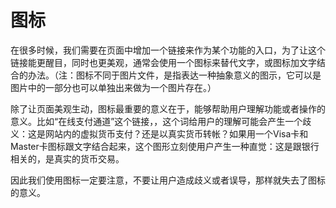 # 图标

在很多时候，我们需要在页面中增加一个链接来作为某个功能的入口，为了让这个链接能更醒目，同时也更美观，通常会使用一个图标来替代文字，或图标加文字结合的办法。（注：图标不同于图片文件，是指表达一种抽象意义的图示，它可以是图片中的一部分也可以单独出来做为一个图片存在。）

除了让页面美观生动，图标最重要的意义在于，能够帮助用户理解功能或者操作的意义。比如“在线支付通道”这个链接，，这个词给用户的理解可能会产生一个歧义：这是网站内的虚拟货币支付？还是以真实货币转帐？如果用一个Visa卡和Master卡图标跟文字结合起来，这个图形立刻使用户产生一种直觉：这是跟银行相关的，是真实的货币交易。

因此我们使用图标一定要注意，不要让用户造成歧义或者误导，那样就失去了图标的意义。

